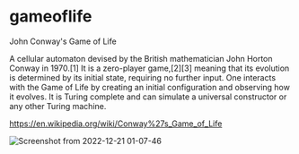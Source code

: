 # gameoflife

John Conway's Game of Life

A cellular automaton devised by the British mathematician John Horton Conway in 1970.[1] It is a zero-player game,[2][3] meaning that its evolution is determined by its initial state, requiring no further input. One interacts with the Game of Life by creating an initial configuration and observing how it evolves. It is Turing complete and can simulate a universal constructor or any other Turing machine.

https://en.wikipedia.org/wiki/Conway%27s_Game_of_Life

![Screenshot from 2022-12-21 01-07-46](https://user-images.githubusercontent.com/8648852/208842488-1899723b-27f5-4eb0-b532-6d6ba407ad6a.png)
